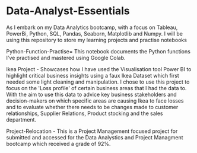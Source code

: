 # Data-Analyst-Essentials
As I embark on my Data Analytics bootcamp, with a focus on Tableau, PowerBi, Python, SQL, Pandas, Seaborn, Matplotlib and Numpy. I will be using this repository to store my learning projects and practise notebooks

Python-Function-Practise= This notebook documents the Python functions I've practised and mastered using Google Colab.

Ikea Project - Showcases how I have used the Visualisation tool Power BI to highlight critical business insights using a faux Ikea Dataset which first needed some light cleaning and manipulation. I chose to use this project to focus on the 'Loss profile' of certain business areas that I had the data to. With the aim to use this data to advice key business stakeholders and decision-makers on which specific areas are causing Ikea to face losses and to evaluate whether there needs to be changes made to customer relationships, Supplier Relations, Product stocking and the sales department.

Project-Relocation - This is a Project Management focused project for submitted and accessed for the Data Analystics and Project Managment bootcamp which received a grade of 92%.
